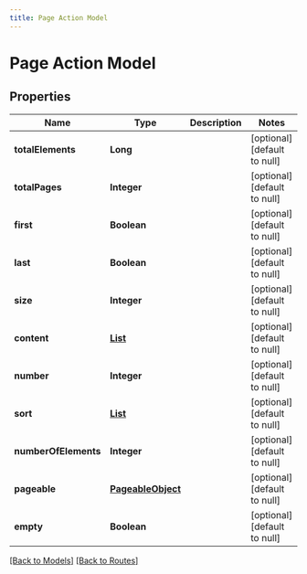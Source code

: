 ```yaml
---
title: Page Action Model
---
```


# Page Action Model
## Properties

| Name | Type | Description | Notes |
|------------ | ------------- | ------------- | -------------|
| **totalElements** | **Long** |  | [optional] [default to null] |
| **totalPages** | **Integer** |  | [optional] [default to null] |
| **first** | **Boolean** |  | [optional] [default to null] |
| **last** | **Boolean** |  | [optional] [default to null] |
| **size** | **Integer** |  | [optional] [default to null] |
| **content** | [**List**](Action) |  | [optional] [default to null] |
| **number** | **Integer** |  | [optional] [default to null] |
| **sort** | [**List**](SortObject) |  | [optional] [default to null] |
| **numberOfElements** | **Integer** |  | [optional] [default to null] |
| **pageable** | [**PageableObject**](PageableObject) |  | [optional] [default to null] |
| **empty** | **Boolean** |  | [optional] [default to null] |

[[Back to Models]](../overview#models) [[Back to Routes]](../overview#routes)

